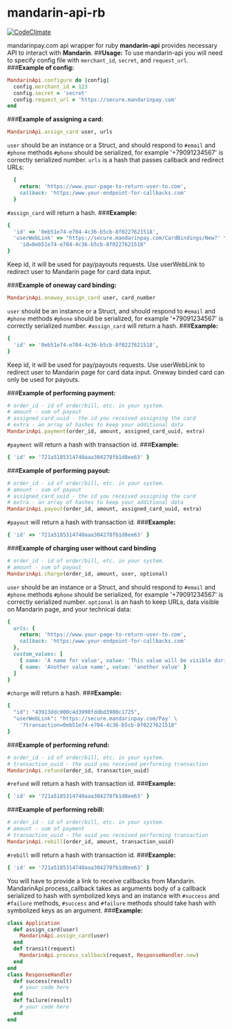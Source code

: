 # mandarin-api-rb
[![CodeClimate](https://codeclimate.com/github/vbogaevsky/mandarin-api-rb/badges/gpa.svg)](https://codeclimate.com/github/vbogaevsky/mandarin-api-rb)

mandarinpay.com api wrapper for ruby
**mandarin-api** provides necessary API to interact with **Mandarin**.
##**Usage:**
To use mandarin-api you will need to specify config file with `merchant_id`, `secret`, and `request_url`.
###**Example of config:**
```ruby
MandarinApi.configure do |config|
  config.merchant_id = 123
  config.secret = 'secret'
  config.request_url = 'https://secure.mandarinpay.com'
end
```



###**Example of assigning a card:**
```ruby
MandarinApi.assign_card user, urls
```
`user` should be an instance or a Struct, and should respond to `#email` and `#phone` methods
`#phone` should be serialized, for example '+79091234567' is correctly serialized number.
`urls` is a hash that passes callback and redirect URLs:
```ruby
  {
    return: 'https://www.your-page-to-return-user-to.com',
    callback: 'https:/www.your-endpoint-for-callbacks.com'
  }
```
`#assign_card` will return a hash.
###**Example:**
```ruby
{
  'id' => '0eb51e74-e704-4c36-b5cb-8f0227621518',
  'userWebLink' => "https://secure.mandarinpay.com/CardBindings/New?' \
    'id=0eb51e74-e704-4c36-b5cb-8f0227621518"
}
```
Keep id, it will be used for pay/payouts requests. Use userWebLink to redirect user to Mandarin page for card data input.



###**Example of oneway card binding:**
```ruby
MandarinApi.oneway_assign_card user, card_number
```
`user` should be an instance or a Struct, and should respond to `#email` and `#phone` methods
`#phone` should be serialized, for example '+79091234567' is correctly serialized number.
`#assign_card` will return a hash.
###**Example:**
```ruby
{
  'id' => '0eb51e74-e704-4c36-b5cb-8f0227621518',
}
```
Keep id, it will be used for pay/payouts requests. Use userWebLink to redirect user to Mandarin page for card data input.
Oneway binded card can only be used for payouts.



###**Example of performing payment:**
```ruby
# order_id - id of order/bill, etc. in your system.
# amount - sum of payout
# assigned_card_uuid - the id you received assigning the card
# extra - an array of hashes to keep your additional data
MandarinApi.payment(order_id, amount, assigned_card_uuid, extra)
```
`#payment` will return a hash with transaction id.
###**Example:**
```ruby
{ 'id' => '721a5185314740aaa304278fb1d8ee63' }
```



###**Example of performing payout:**
```ruby
# order_id - id of order/bill, etc. in your system.
# amount - sum of payout
# assigned_card_uuid - the id you received assigning the card
# extra - an array of hashes to keep your additional data
MandarinApi.payout(order_id, amount, assigned_card_uuid, extra)
```
`#payout` will return a hash with transaction id.
###**Example:**
```ruby
{ 'id' => '721a5185314740aaa304278fb1d8ee63' }
```



###**Example of charging user without card binding**
```ruby
# order_id - id of order/bill, etc. in your system.
# amount - sum of payout
MandarinApi.charge(order_id, amount, user, optional)
```
`user` should be an instance or a Struct, and should respond to `#email` and `#phone` methods
`#phone` should be serialized, for example '+79091234567' is correctly serialized number.
`optional` is an hash to keep URLs, data visible on Mandarin page, and your technical data:
```ruby
{
  urls: {
    return: 'https://www.your-page-to-return-user-to.com',
    callback: 'https:/www.your-endpoint-for-callbacks.com'
  },
  custom_values: [
    { name: 'A name for value', value: 'This value will be visible during payment process on Mandarin page and return in callback' },
    { name: 'Another value name', value: 'another value' }
  ]
}
```
`#charge` will return a hash.
###**Example:**
```ruby
{
  "id": "43913ddc000c4d3990fddbd3980c1725",
  "userWebLink": "https://secure.mandarinpay.com/Pay' \
    '?transaction=0eb51e74-e704-4c36-b5cb-8f0227621518"
}
```



###**Example of performing refund:**
```ruby
# order_id - id of order/bill, etc. in your system.
# transaction_uuid - the uuid you received performing transaction
MandarinApi.refund(order_id, transaction_uuid)
```
`#refund` will return a hash with transaction id.
###**Example:**
```ruby
{ 'id' => '721a5185314740aaa304278fb1d8ee63' }
```



###**Example of performing rebill:**
```ruby
# order_id - id of order/bill, etc. in your system.
# amount - sum of payment
# transaction_uuid - the uuid you received performing transaction
MandarinApi.rebill(order_id, amount, transaction_uuid)
```
`#rebill` will return a hash with transaction id.
###**Example:**
```ruby
{ 'id' => '721a5185314740aaa304278fb1d8ee63' }
```



You will have to provide a link to receive callbacks from Mandarin.
MandarinApi.process_callback takes as arguments body of a callback serialized
to hash with symbolized keys and an instance with `#success` and `#failure` methods,
`#success` and `#failure` methods should take hash with symbolized keys as an argument.
###**Example:**
```ruby
class Application
  def assign_card(user)
    MandarinApi.assign_card(user)
  end
  def transit(request)
    MandarinApi.process_callback(request, ResponseHandler.new)
  end
end
class ResponseHandler
  def success(result)
    # your code here
  end
  def failure(result)
    # your code here
  end
end
```
